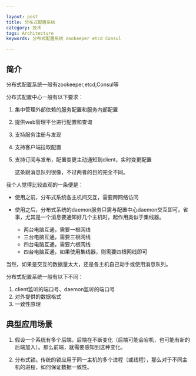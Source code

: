 ```yaml
---

layout: post
title: 分布式配置系统
category: 技术
tags: Architecture
keywords: 分布式配置系统 zookeeper etcd Consul

---
```


## 简介

分布式配置系统一般有zookeeper,etcd,Consul等

分布式配置中心一般有以下要求：

1. 集中管理外部依赖的服务配置和服务内部配置
2. 提供web管理平台进行配置和查询
3. 支持服务注册与发现
4. 支持客户端拉取配置
5. 支持订阅与发布，配置变更主动通知到client，实时变更配置

    这条跟消息队列很像，不过两者的目的完全不同。


我个人觉得比较直观的一条便是：

- 使用之前，分布式系统各主机间交互，需要跨网络访问
- 使用之后，分布式系统的daemon服务只需与配置中心daemon交互即可。省事，尤其是一个消息要通知好几个主机时。起作用类似于集线器。

    - 两台电脑互通，需要一根网线
    - 三台电脑互通，需要三根网线
    - 四台电脑互通，需要六根网线
    - 四台电脑互通，如果使用集线器，则需要四根网线即可

当然，如果是交互的数据量太大，还是各主机自己动手或使用消息队列。

分布式配置系统一般有以下不同：

1. client监听的端口号、daemon监听的端口号
2. 对外提供的数据格式
3. 一致性原理


## 典型应用场景

1. 假设一个系统有多个后端，后端在不断变化（后端可能会宕机，也可能有新的后端加入）。那么前端，就需要感知到这种变化。

2. 分布式锁。传统的锁应用于同一主机的多个进程（或线程），那么对于不同主机的进程，如何保证数据一致性。